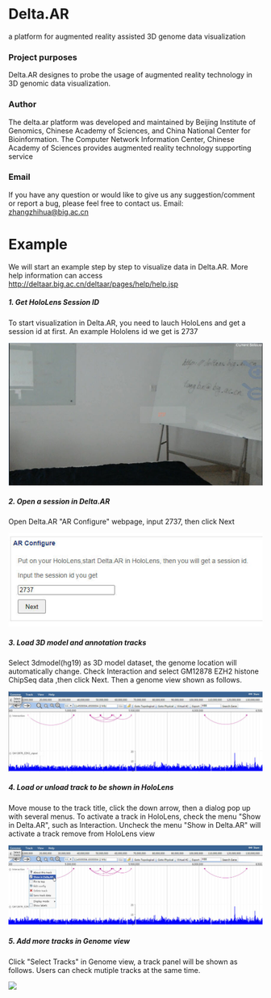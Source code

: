 # Delta.AR
a platform for augmented reality assisted 3D genome data visualization

### Project purposes
Delta.AR designes to probe the usage of augmented reality technology in 3D genomic data visualization.

### Author
The delta.ar platform was developed and maintained by Beijing Institute of Genomics, Chinese Academy of Sciences, and China National Center for Bioinformation. The Computer Network Information Center, Chinese Academy of Sciences provides augmented reality technology supporting service

### Email
If you have any question or would like to give us any suggestion/comment or report a bug, please feel free to contact us. 
Email: zhangzhihua@big.ac.cn

# Example

We will start an example step by step to visualize data in Delta.AR.
More help information can access http://deltaar.big.ac.cn/deltaar/pages/help/help.jsp

##### 1. Get HoloLens Session ID

To start visualization in Delta.AR, you need to lauch HoloLens and get a session id at first. An example Hololens id we get is 2737

![](https://github.com/zhangzhwlab/Delta.AR/blob/main/WebRoot/images/help/img/1.jpg)

##### 2. Open a session in Delta.AR

Open Delta.AR "AR Configure" webpage, input 2737, then click Next

![](https://github.com/zhangzhwlab/Delta.AR/blob/main/WebRoot/images/help/img/2.jpg)

##### 3. Load 3D model and annotation tracks

Select 3dmodel(hg19) as 3D model dataset, the genome location will automatically change. Check Interaction and select GM12878 EZH2 histone ChipSeq data ,then click Next.
Then a genome view shown as follows.

![](https://github.com/zhangzhwlab/Delta.AR/blob/main/WebRoot/images/help/img/6.jpg)

##### 4. Load or unload track to be shown in HoloLens

Move mouse to the track title, click the down arrow, then a dialog pop up with several menus. To activate a track in HoloLens, check the menu "Show in Delta.AR", such as Interaction. Uncheck the menu "Show in Delta.AR" will activate a track remove from HoloLens view

![](https://github.com/zhangzhwlab/Delta.AR/blob/main/WebRoot/images/help/img/7.jpg)

##### 5. Add more tracks in Genome view

Click "Select Tracks" in Genome view, a track panel will be shown as follows. Users can check mutiple tracks at the same time.

![](http://deltaar.big.ac.cn/deltaar/images/help/img/8.jpg)





